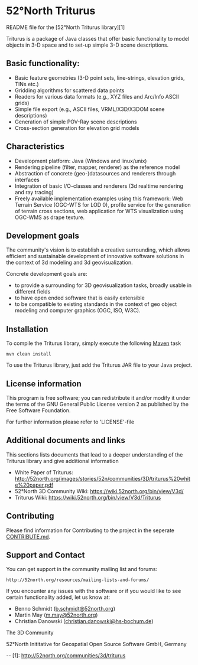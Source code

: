 # 52°North Triturus
README file for the [52°North Triturus library][1]

Triturus is a package of Java classes that offer basic functionality to model objects in 3-D space and to set-up simple 3-D scene descriptions. 

## Basic functionality:
* Basic feature geometries (3-D point sets, line-strings, elevation grids, TINs etc.)
* Gridding algorithms for scattered data points
* Readers for various data formats (e.g., XYZ files and Arc/Info ASCII grids)
* Simple file export (e.g., ASCII files, VRML/X3D/X3DOM scene descriptions)
* Generation of simple POV-Ray scene descriptions
* Cross-section generation for elevation grid models 

## Characteristics
* Development platform: Java (Windows and linux/unix)
* Rendering pipeline (filter, mapper, renderer) as the reference model
* Abstraction of concrete (geo-)datasources and renderers through interfaces
* Integration of basic I/O-classes and renderers (3d realtime rendering and ray tracing)
* Freely available implementation examples using this framework: Web Terrain Service (OGC-WTS for LOD 0), profile service for the generation of terrain cross sections, web application for WTS visualization using OGC-WMS as drape texture.

## Development goals
The community's vision is to establish a creative surrounding, which allows efficient and sustainable development of innovative software solutions in the context of 3d modeling and 3d geovisualization.

Concrete development goals are:
* to provide a surrounding for 3D geovisualization tasks, broadly usable in different fields
* to have open ended software that is easily extensible
* to be compatible to existing standards in the context of geo object modeling and computer graphics (OGC, ISO, W3C).

## Installation
To compile the Triturus library, simply execute the following [Maven](http://maven.apache.org/) task 

`mvn clean install`

To use the Triturus library, just add the Triturus JAR file to your Java project.

## License information
This program is free software; you can redistribute it and/or modify it
under the terms of the GNU General Public License version 2 as published
by the Free Software Foundation.

For further information please refer to 'LICENSE'-file

## Additional documents and links
This sections lists documents that lead to a deeper understanding of the Triturus library and give additional information

* White Paper of Triturus: http://52north.org/images/stories/52n/communities/3D/triturus%20white%20paper.pdf 
* 52°North 3D Community Wiki: https://wiki.52north.org/bin/view/V3d/ 
* Triturus Wiki: https://wiki.52north.org/bin/view/V3d/Triturus 

## Contributing

Please find information for Contributing to the project in the seperate [CONTRIBUTE.md](CONTRIBUTE.md).

## Support and Contact

You can get support in the community mailing list and forums:

    http://52north.org/resources/mailing-lists-and-forums/

If you encounter any issues with the software or if you would like to see
certain functionality added, let us know at:

 - Benno Schmidt (b.schmidt@52north.org)
 - Martin May (m.may@52north.org)
 - Christian Danowski (christian.danowski@hs-bochum.de)

The 3D Community

52°North Inititative for Geospatial Open Source Software GmbH, Germany

--
[1]: http://52north.org/communities/3d/triturus
